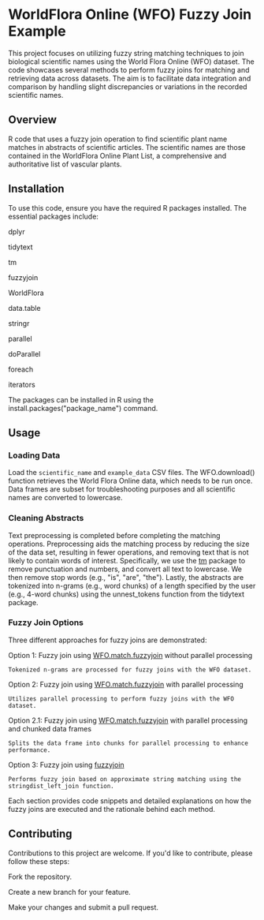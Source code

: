 # WorldFlora Online (WFO) Fuzzy Join Example
This project focuses on utilizing fuzzy string matching techniques to join biological scientific names using 
the World Flora Online (WFO) dataset. The code showcases several methods to perform fuzzy joins for matching 
and retrieving data across datasets. The aim is to facilitate data integration and comparison by handling 
slight discrepancies or variations in the recorded scientific names.

## Overview

R code that uses a fuzzy join operation to find scientific plant name matches in abstracts
of scientific articles. The scientific names are those contained in the WorldFlora Online Plant List, a 
comprehensive and authoritative list of vascular plants.

## Installation 
To use this code, ensure you have the required R packages installed. The essential packages include:

dplyr

tidytext

tm

fuzzyjoin

WorldFlora

data.table

stringr

parallel

doParallel

foreach

iterators

The packages can be installed in R using the install.packages("package_name") command.

## Usage
### Loading Data
Load the `scientific_name` and `example_data` CSV files.
The WFO.download() function retrieves the World Flora Online data, which needs to be run once.
Data frames are subset for troubleshooting purposes and all scientific names are converted to lowercase.

### Cleaning Abstracts
Text preprocessing is completed before completing the matching operations. Preprocessing aids the matching 
process by reducing the size of the data set, resulting in fewer operations, and removing text that is not
likely to contain words of interest. Specifically, we use the [tm](https://cran.r-project.org/web/packages/tm/index.html) package
to remove punctuation and numbers, and convert all text to lowercase. We then remove stop words (e.g., "is",
"are", "the"). Lastly, the abstracts are tokenized into n-grams (e.g., word chunks) of a length specified by
the user (e.g., 4-word chunks) using the unnest_tokens function from the tidytext package.

### Fuzzy Join Options
Three different approaches for fuzzy joins are demonstrated:

  Option 1: Fuzzy join using [WFO.match.fuzzyjoin](https://cran.r-project.org/web/packages/WorldFlora/WorldFlora.pdf) without parallel processing

    Tokenized n-grams are processed for fuzzy joins with the WFO dataset.


  Option 2: Fuzzy join using [WFO.match.fuzzyjoin](https://cran.r-project.org/web/packages/WorldFlora/WorldFlora.pdf) with parallel processing

    Utilizes parallel processing to perform fuzzy joins with the WFO dataset.


  Option 2.1: Fuzzy join using [WFO.match.fuzzyjoin](https://cran.r-project.org/web/packages/WorldFlora/WorldFlora.pdf) with parallel processing and chunked data frames

    Splits the data frame into chunks for parallel processing to enhance performance.


  Option 3: Fuzzy join using [fuzzyjoin](https://cran.r-project.org/web/packages/fuzzyjoin/index.html)

    Performs fuzzy join based on approximate string matching using the stringdist_left_join function.


Each section provides code snippets and detailed explanations on how the fuzzy joins are executed and the rationale behind each method.

## Contributing
Contributions to this project are welcome. If you'd like to contribute, please follow these steps:

Fork the repository.

Create a new branch for your feature.

Make your changes and submit a pull request.
